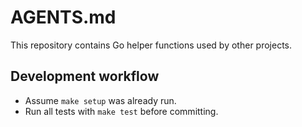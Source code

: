 # AGENTS.md

This repository contains Go helper functions used by other projects.

## Development workflow
- Assume `make setup` was already run.
- Run all tests with `make test` before committing.
